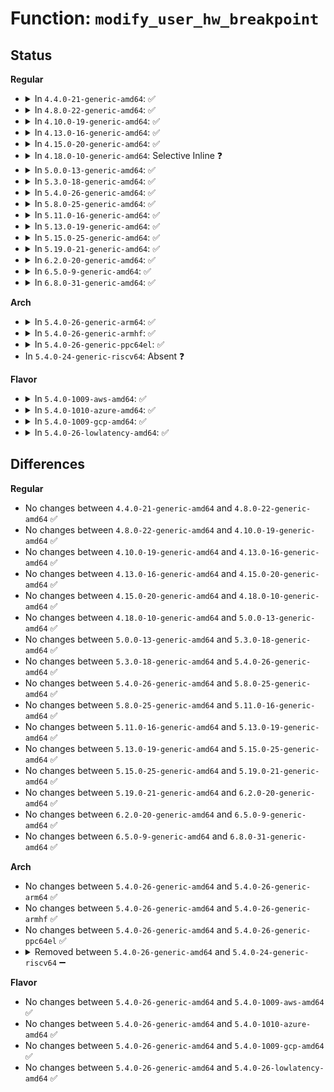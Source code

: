 # Function: <code>modify_user_hw_breakpoint</code>

## Status
<b>Regular</b>
<ul>
<li>
<details>
<summary>In <code>4.4.0-21-generic-amd64</code>: ✅</summary>

```c
int modify_user_hw_breakpoint(struct perf_event * bp, struct perf_event_attr * attr)
```

```json
{
  "name": "modify_user_hw_breakpoint",
  "collision_type": "Unique Global",
  "inline_type": "No",
  "funcs": [
    {
      "addr": 18446744071580444320,
      "name": "modify_user_hw_breakpoint",
      "external": true,
      "loc": "kernel/events/hw_breakpoint.c:433",
      "file": "kernel/events/hw_breakpoint.c",
      "inline": "seen, unknown",
      "caller_inline": [],
      "caller_func": [
        "arch/x86/kernel/ptrace.c:ptrace_set_breakpoint_addr",
        "arch/x86/kernel/ptrace.c:ptrace_modify_breakpoint"
      ]
    }
  ],
  "symbols": [
    {
      "addr": 18446744071580444320,
      "name": "modify_user_hw_breakpoint",
      "section": ".text",
      "bind": "STB_GLOBAL",
      "size": 265
    }
  ]
}
```
</details>
</li>
<li>
<details>
<summary>In <code>4.8.0-22-generic-amd64</code>: ✅</summary>

```c
int modify_user_hw_breakpoint(struct perf_event * bp, struct perf_event_attr * attr)
```

```json
{
  "name": "modify_user_hw_breakpoint",
  "collision_type": "Unique Global",
  "inline_type": "No",
  "funcs": [
    {
      "addr": 18446744071580519264,
      "name": "modify_user_hw_breakpoint",
      "external": true,
      "loc": "kernel/events/hw_breakpoint.c:433",
      "file": "kernel/events/hw_breakpoint.c",
      "inline": "seen, unknown",
      "caller_inline": [],
      "caller_func": [
        "arch/x86/kernel/ptrace.c:ptrace_set_breakpoint_addr",
        "arch/x86/kernel/ptrace.c:ptrace_modify_breakpoint"
      ]
    }
  ],
  "symbols": [
    {
      "addr": 18446744071580519264,
      "name": "modify_user_hw_breakpoint",
      "section": ".text",
      "bind": "STB_GLOBAL",
      "size": 272
    }
  ]
}
```
</details>
</li>
<li>
<details>
<summary>In <code>4.10.0-19-generic-amd64</code>: ✅</summary>

```c
int modify_user_hw_breakpoint(struct perf_event * bp, struct perf_event_attr * attr)
```

```json
{
  "name": "modify_user_hw_breakpoint",
  "collision_type": "Unique Global",
  "inline_type": "No",
  "funcs": [
    {
      "addr": 18446744071580583232,
      "name": "modify_user_hw_breakpoint",
      "external": true,
      "loc": "kernel/events/hw_breakpoint.c:433",
      "file": "kernel/events/hw_breakpoint.c",
      "inline": "seen, unknown",
      "caller_inline": [],
      "caller_func": [
        "arch/x86/kernel/ptrace.c:ptrace_set_breakpoint_addr",
        "arch/x86/kernel/ptrace.c:ptrace_modify_breakpoint"
      ]
    }
  ],
  "symbols": [
    {
      "addr": 18446744071580583232,
      "name": "modify_user_hw_breakpoint",
      "section": ".text",
      "bind": "STB_GLOBAL",
      "size": 272
    }
  ]
}
```
</details>
</li>
<li>
<details>
<summary>In <code>4.13.0-16-generic-amd64</code>: ✅</summary>

```c
int modify_user_hw_breakpoint(struct perf_event * bp, struct perf_event_attr * attr)
```

```json
{
  "name": "modify_user_hw_breakpoint",
  "collision_type": "Unique Global",
  "inline_type": "No",
  "funcs": [
    {
      "addr": 18446744071580613872,
      "name": "modify_user_hw_breakpoint",
      "external": true,
      "loc": "kernel/events/hw_breakpoint.c:433",
      "file": "kernel/events/hw_breakpoint.c",
      "inline": "seen, unknown",
      "caller_inline": [],
      "caller_func": [
        "arch/x86/kernel/ptrace.c:ptrace_set_breakpoint_addr",
        "arch/x86/kernel/ptrace.c:ptrace_modify_breakpoint"
      ]
    }
  ],
  "symbols": [
    {
      "addr": 18446744071580613872,
      "name": "modify_user_hw_breakpoint",
      "section": ".text",
      "bind": "STB_GLOBAL",
      "size": 272
    }
  ]
}
```
</details>
</li>
<li>
<details>
<summary>In <code>4.15.0-20-generic-amd64</code>: ✅</summary>

```c
int modify_user_hw_breakpoint(struct perf_event * bp, struct perf_event_attr * attr)
```

```json
{
  "name": "modify_user_hw_breakpoint",
  "collision_type": "Unique Global",
  "inline_type": "No",
  "funcs": [
    {
      "addr": 18446744071580694640,
      "name": "modify_user_hw_breakpoint",
      "external": true,
      "loc": "kernel/events/hw_breakpoint.c:431",
      "file": "kernel/events/hw_breakpoint.c",
      "inline": "seen, unknown",
      "caller_inline": [],
      "caller_func": [
        "arch/x86/kernel/ptrace.c:ptrace_set_breakpoint_addr",
        "arch/x86/kernel/ptrace.c:ptrace_modify_breakpoint"
      ]
    }
  ],
  "symbols": [
    {
      "addr": 18446744071580694640,
      "name": "modify_user_hw_breakpoint",
      "section": ".text",
      "bind": "STB_GLOBAL",
      "size": 182
    }
  ]
}
```
</details>
</li>
<li>
<details>
<summary>In <code>4.18.0-10-generic-amd64</code>: Selective Inline ❓</summary>

```c
int modify_user_hw_breakpoint(struct perf_event * bp, struct perf_event_attr * attr)
```

```json
{
  "name": "modify_user_hw_breakpoint",
  "collision_type": "Unique Global",
  "inline_type": "Selective",
  "funcs": [
    {
      "addr": 18446744071580828416,
      "name": "modify_user_hw_breakpoint",
      "external": true,
      "loc": "kernel/events/hw_breakpoint.c:521",
      "file": "kernel/events/hw_breakpoint.c",
      "inline": "not declared, inlined",
      "caller_inline": [],
      "caller_func": [
        "arch/x86/kernel/ptrace.c:ptrace_set_breakpoint_addr",
        "arch/x86/kernel/ptrace.c:ptrace_modify_breakpoint"
      ]
    }
  ],
  "symbols": [
    {
      "addr": 18446744071580828416,
      "name": "modify_user_hw_breakpoint",
      "section": ".text",
      "bind": "STB_GLOBAL",
      "size": 145
    }
  ]
}
```
</details>
</li>
<li>
<details>
<summary>In <code>5.0.0-13-generic-amd64</code>: ✅</summary>

```c
int modify_user_hw_breakpoint(struct perf_event * bp, struct perf_event_attr * attr)
```

```json
{
  "name": "modify_user_hw_breakpoint",
  "collision_type": "Unique Global",
  "inline_type": "No",
  "funcs": [
    {
      "addr": 18446744071580895232,
      "name": "modify_user_hw_breakpoint",
      "external": true,
      "loc": "kernel/events/hw_breakpoint.c:510",
      "file": "kernel/events/hw_breakpoint.c",
      "inline": "seen, unknown",
      "caller_inline": [],
      "caller_func": [
        "arch/x86/kernel/ptrace.c:ptrace_set_breakpoint_addr",
        "arch/x86/kernel/ptrace.c:ptrace_modify_breakpoint"
      ]
    }
  ],
  "symbols": [
    {
      "addr": 18446744071580895232,
      "name": "modify_user_hw_breakpoint",
      "section": ".text",
      "bind": "STB_GLOBAL",
      "size": 133
    }
  ]
}
```
</details>
</li>
<li>
<details>
<summary>In <code>5.3.0-18-generic-amd64</code>: ✅</summary>

```c
int modify_user_hw_breakpoint(struct perf_event * bp, struct perf_event_attr * attr)
```

```json
{
  "name": "modify_user_hw_breakpoint",
  "collision_type": "Unique Global",
  "inline_type": "No",
  "funcs": [
    {
      "addr": 18446744071580992784,
      "name": "modify_user_hw_breakpoint",
      "external": true,
      "loc": "kernel/events/hw_breakpoint.c:497",
      "file": "kernel/events/hw_breakpoint.c",
      "inline": "seen, unknown",
      "caller_inline": [],
      "caller_func": [
        "arch/x86/kernel/ptrace.c:ptrace_set_breakpoint_addr",
        "arch/x86/kernel/ptrace.c:ptrace_modify_breakpoint"
      ]
    }
  ],
  "symbols": [
    {
      "addr": 18446744071580992784,
      "name": "modify_user_hw_breakpoint",
      "section": ".text",
      "bind": "STB_GLOBAL",
      "size": 138
    }
  ]
}
```
</details>
</li>
<li>
<details>
<summary>In <code>5.4.0-26-generic-amd64</code>: ✅</summary>

```c
int modify_user_hw_breakpoint(struct perf_event * bp, struct perf_event_attr * attr)
```

```json
{
  "name": "modify_user_hw_breakpoint",
  "collision_type": "Unique Global",
  "inline_type": "No",
  "funcs": [
    {
      "addr": 18446744071581046800,
      "name": "modify_user_hw_breakpoint",
      "external": true,
      "loc": "kernel/events/hw_breakpoint.c:497",
      "file": "kernel/events/hw_breakpoint.c",
      "inline": "seen, unknown",
      "caller_inline": [],
      "caller_func": [
        "arch/x86/kernel/ptrace.c:ptrace_set_breakpoint_addr",
        "arch/x86/kernel/ptrace.c:ptrace_modify_breakpoint"
      ]
    }
  ],
  "symbols": [
    {
      "addr": 18446744071581046800,
      "name": "modify_user_hw_breakpoint",
      "section": ".text",
      "bind": "STB_GLOBAL",
      "size": 138
    }
  ]
}
```
</details>
</li>
<li>
<details>
<summary>In <code>5.8.0-25-generic-amd64</code>: ✅</summary>

```c
int modify_user_hw_breakpoint(struct perf_event * bp, struct perf_event_attr * attr)
```

```json
{
  "name": "modify_user_hw_breakpoint",
  "collision_type": "Unique Global",
  "inline_type": "No",
  "funcs": [
    {
      "addr": 18446744071581226576,
      "name": "modify_user_hw_breakpoint",
      "external": true,
      "loc": "kernel/events/hw_breakpoint.c:513",
      "file": "kernel/events/hw_breakpoint.c",
      "inline": "seen, unknown",
      "caller_inline": [],
      "caller_func": [
        "arch/x86/kernel/ptrace.c:ptrace_set_breakpoint_addr",
        "arch/x86/kernel/ptrace.c:ptrace_modify_breakpoint"
      ]
    }
  ],
  "symbols": [
    {
      "addr": 18446744071581226576,
      "name": "modify_user_hw_breakpoint",
      "section": ".text",
      "bind": "STB_GLOBAL",
      "size": 138
    }
  ]
}
```
</details>
</li>
<li>
<details>
<summary>In <code>5.11.0-16-generic-amd64</code>: ✅</summary>

```c
int modify_user_hw_breakpoint(struct perf_event * bp, struct perf_event_attr * attr)
```

```json
{
  "name": "modify_user_hw_breakpoint",
  "collision_type": "Unique Global",
  "inline_type": "No",
  "funcs": [
    {
      "addr": 18446744071581269152,
      "name": "modify_user_hw_breakpoint",
      "external": true,
      "loc": "kernel/events/hw_breakpoint.c:513",
      "file": "kernel/events/hw_breakpoint.c",
      "inline": "seen, unknown",
      "caller_inline": [],
      "caller_func": [
        "arch/x86/kernel/ptrace.c:ptrace_set_breakpoint_addr",
        "arch/x86/kernel/ptrace.c:ptrace_modify_breakpoint"
      ]
    }
  ],
  "symbols": [
    {
      "addr": 18446744071581269152,
      "name": "modify_user_hw_breakpoint",
      "section": ".text",
      "bind": "STB_GLOBAL",
      "size": 138
    }
  ]
}
```
</details>
</li>
<li>
<details>
<summary>In <code>5.13.0-19-generic-amd64</code>: ✅</summary>

```c
int modify_user_hw_breakpoint(struct perf_event * bp, struct perf_event_attr * attr)
```

```json
{
  "name": "modify_user_hw_breakpoint",
  "collision_type": "Unique Global",
  "inline_type": "No",
  "funcs": [
    {
      "addr": 18446744071581287808,
      "name": "modify_user_hw_breakpoint",
      "external": true,
      "loc": "kernel/events/hw_breakpoint.c:513",
      "file": "kernel/events/hw_breakpoint.c",
      "inline": "seen, unknown",
      "caller_inline": [],
      "caller_func": [
        "arch/x86/kernel/ptrace.c:ptrace_set_breakpoint_addr",
        "arch/x86/kernel/ptrace.c:ptrace_modify_breakpoint"
      ]
    }
  ],
  "symbols": [
    {
      "addr": 18446744071581287808,
      "name": "modify_user_hw_breakpoint",
      "section": ".text",
      "bind": "STB_GLOBAL",
      "size": 138
    }
  ]
}
```
</details>
</li>
<li>
<details>
<summary>In <code>5.15.0-25-generic-amd64</code>: ✅</summary>

```c
int modify_user_hw_breakpoint(struct perf_event * bp, struct perf_event_attr * attr)
```

```json
{
  "name": "modify_user_hw_breakpoint",
  "collision_type": "Unique Global",
  "inline_type": "No",
  "funcs": [
    {
      "addr": 18446744071581532144,
      "name": "modify_user_hw_breakpoint",
      "external": true,
      "loc": "kernel/events/hw_breakpoint.c:514",
      "file": "kernel/events/hw_breakpoint.c",
      "inline": "seen, unknown",
      "caller_inline": [],
      "caller_func": [
        "arch/x86/kernel/ptrace.c:ptrace_set_breakpoint_addr",
        "arch/x86/kernel/ptrace.c:ptrace_modify_breakpoint"
      ]
    }
  ],
  "symbols": [
    {
      "addr": 18446744071581532144,
      "name": "modify_user_hw_breakpoint",
      "section": ".text",
      "bind": "STB_GLOBAL",
      "size": 138
    }
  ]
}
```
</details>
</li>
<li>
<details>
<summary>In <code>5.19.0-21-generic-amd64</code>: ✅</summary>

```c
int modify_user_hw_breakpoint(struct perf_event * bp, struct perf_event_attr * attr)
```

```json
{
  "name": "modify_user_hw_breakpoint",
  "collision_type": "Unique Global",
  "inline_type": "No",
  "funcs": [
    {
      "addr": 18446744071581880480,
      "name": "modify_user_hw_breakpoint",
      "external": true,
      "loc": "kernel/events/hw_breakpoint.c:514",
      "file": "kernel/events/hw_breakpoint.c",
      "inline": "seen, unknown",
      "caller_inline": [],
      "caller_func": [
        "arch/x86/kernel/ptrace.c:ptrace_set_breakpoint_addr",
        "arch/x86/kernel/ptrace.c:ptrace_modify_breakpoint"
      ]
    }
  ],
  "symbols": [
    {
      "addr": 18446744071581880480,
      "name": "modify_user_hw_breakpoint",
      "section": ".text",
      "bind": "STB_GLOBAL",
      "size": 152
    }
  ]
}
```
</details>
</li>
<li>
<details>
<summary>In <code>6.2.0-20-generic-amd64</code>: ✅</summary>

```c
int modify_user_hw_breakpoint(struct perf_event * bp, struct perf_event_attr * attr)
```

```json
{
  "name": "modify_user_hw_breakpoint",
  "collision_type": "Unique Global",
  "inline_type": "No",
  "funcs": [
    {
      "addr": 18446744071582312672,
      "name": "modify_user_hw_breakpoint",
      "external": true,
      "loc": "kernel/events/hw_breakpoint.c:825",
      "file": "kernel/events/hw_breakpoint.c",
      "inline": "seen, unknown",
      "caller_inline": [],
      "caller_func": [
        "arch/x86/kernel/ptrace.c:ptrace_set_breakpoint_addr",
        "arch/x86/kernel/ptrace.c:ptrace_modify_breakpoint"
      ]
    }
  ],
  "symbols": [
    {
      "addr": 18446744071582312672,
      "name": "modify_user_hw_breakpoint",
      "section": ".text",
      "bind": "STB_GLOBAL",
      "size": 159
    }
  ]
}
```
</details>
</li>
<li>
<details>
<summary>In <code>6.5.0-9-generic-amd64</code>: ✅</summary>

```c
int modify_user_hw_breakpoint(struct perf_event * bp, struct perf_event_attr * attr)
```

```json
{
  "name": "modify_user_hw_breakpoint",
  "collision_type": "Unique Global",
  "inline_type": "No",
  "funcs": [
    {
      "addr": 18446744071582513776,
      "name": "modify_user_hw_breakpoint",
      "external": true,
      "loc": "kernel/events/hw_breakpoint.c:825",
      "file": "kernel/events/hw_breakpoint.c",
      "inline": "seen, unknown",
      "caller_inline": [],
      "caller_func": [
        "arch/x86/kernel/ptrace.c:ptrace_set_breakpoint_addr",
        "arch/x86/kernel/ptrace.c:ptrace_modify_breakpoint"
      ]
    }
  ],
  "symbols": [
    {
      "addr": 18446744071582513776,
      "name": "modify_user_hw_breakpoint",
      "section": ".text",
      "bind": "STB_GLOBAL",
      "size": 159
    }
  ]
}
```
</details>
</li>
<li>
<details>
<summary>In <code>6.8.0-31-generic-amd64</code>: ✅</summary>

```c
int modify_user_hw_breakpoint(struct perf_event * bp, struct perf_event_attr * attr)
```

```json
{
  "name": "modify_user_hw_breakpoint",
  "collision_type": "Unique Global",
  "inline_type": "No",
  "funcs": [
    {
      "addr": 18446744071582682240,
      "name": "modify_user_hw_breakpoint",
      "external": true,
      "loc": "kernel/events/hw_breakpoint.c:797",
      "file": "kernel/events/hw_breakpoint.c",
      "inline": "seen, unknown",
      "caller_inline": [],
      "caller_func": [
        "arch/x86/kernel/ptrace.c:ptrace_set_breakpoint_addr",
        "arch/x86/kernel/ptrace.c:ptrace_modify_breakpoint"
      ]
    }
  ],
  "symbols": [
    {
      "addr": 18446744071582682240,
      "name": "modify_user_hw_breakpoint",
      "section": ".text",
      "bind": "STB_GLOBAL",
      "size": 159
    }
  ]
}
```
</details>
</li>
</ul>
<b>Arch</b>
<ul>
<li>
<details>
<summary>In <code>5.4.0-26-generic-arm64</code>: ✅</summary>

```c
int modify_user_hw_breakpoint(struct perf_event * bp, struct perf_event_attr * attr)
```

```json
{
  "name": "modify_user_hw_breakpoint",
  "collision_type": "Unique Global",
  "inline_type": "No",
  "funcs": [
    {
      "addr": 18446603336492403080,
      "name": "modify_user_hw_breakpoint",
      "external": true,
      "loc": "kernel/events/hw_breakpoint.c:497",
      "file": "kernel/events/hw_breakpoint.c",
      "inline": "seen, unknown",
      "caller_inline": [],
      "caller_func": [
        "arch/arm64/kernel/ptrace.c:ptrace_hbp_set_addr",
        "arch/arm64/kernel/ptrace.c:ptrace_hbp_set_ctrl"
      ]
    }
  ],
  "symbols": [
    {
      "addr": 18446603336492403080,
      "name": "modify_user_hw_breakpoint",
      "section": ".text",
      "bind": "STB_GLOBAL",
      "size": 152
    }
  ]
}
```
</details>
</li>
<li>
<details>
<summary>In <code>5.4.0-26-generic-armhf</code>: ✅</summary>

```c
int modify_user_hw_breakpoint(struct perf_event * bp, struct perf_event_attr * attr)
```

```json
{
  "name": "modify_user_hw_breakpoint",
  "collision_type": "Unique Global",
  "inline_type": "No",
  "funcs": [
    {
      "addr": 3226287916,
      "name": "modify_user_hw_breakpoint",
      "external": true,
      "loc": "kernel/events/hw_breakpoint.c:497",
      "file": "kernel/events/hw_breakpoint.c",
      "inline": "seen, unknown",
      "caller_inline": [],
      "caller_func": [
        "arch/arm/kernel/ptrace.c:ptrace_sethbpregs"
      ]
    }
  ],
  "symbols": [
    {
      "addr": 3226287916,
      "name": "modify_user_hw_breakpoint",
      "section": ".text",
      "bind": "STB_GLOBAL",
      "size": 152
    }
  ]
}
```
</details>
</li>
<li>
<details>
<summary>In <code>5.4.0-26-generic-ppc64el</code>: ✅</summary>

```c
int modify_user_hw_breakpoint(struct perf_event * bp, struct perf_event_attr * attr)
```

```json
{
  "name": "modify_user_hw_breakpoint",
  "collision_type": "Unique Global",
  "inline_type": "No",
  "funcs": [
    {
      "addr": 13835058055285666416,
      "name": "modify_user_hw_breakpoint",
      "external": true,
      "loc": "kernel/events/hw_breakpoint.c:497",
      "file": "kernel/events/hw_breakpoint.c",
      "inline": "seen, unknown",
      "caller_inline": [],
      "caller_func": [
        "arch/powerpc/kernel/ptrace.c:ptrace_set_debugreg",
        "arch/powerpc/kernel/ptrace.c:ptrace_triggered"
      ]
    }
  ],
  "symbols": [
    {
      "addr": 13835058055285666416,
      "name": "modify_user_hw_breakpoint",
      "section": ".text",
      "bind": "STB_GLOBAL",
      "size": 228
    }
  ]
}
```
</details>
</li>
<li>
In <code>5.4.0-24-generic-riscv64</code>: Absent ❓
</li>
</ul>
<b>Flavor</b>
<ul>
<li>
<details>
<summary>In <code>5.4.0-1009-aws-amd64</code>: ✅</summary>

```c
int modify_user_hw_breakpoint(struct perf_event * bp, struct perf_event_attr * attr)
```

```json
{
  "name": "modify_user_hw_breakpoint",
  "collision_type": "Unique Global",
  "inline_type": "No",
  "funcs": [
    {
      "addr": 18446744071581015648,
      "name": "modify_user_hw_breakpoint",
      "external": true,
      "loc": "kernel/events/hw_breakpoint.c:497",
      "file": "kernel/events/hw_breakpoint.c",
      "inline": "seen, unknown",
      "caller_inline": [],
      "caller_func": [
        "arch/x86/kernel/ptrace.c:ptrace_set_breakpoint_addr",
        "arch/x86/kernel/ptrace.c:ptrace_modify_breakpoint"
      ]
    }
  ],
  "symbols": [
    {
      "addr": 18446744071581015648,
      "name": "modify_user_hw_breakpoint",
      "section": ".text",
      "bind": "STB_GLOBAL",
      "size": 138
    }
  ]
}
```
</details>
</li>
<li>
<details>
<summary>In <code>5.4.0-1010-azure-amd64</code>: ✅</summary>

```c
int modify_user_hw_breakpoint(struct perf_event * bp, struct perf_event_attr * attr)
```

```json
{
  "name": "modify_user_hw_breakpoint",
  "collision_type": "Unique Global",
  "inline_type": "No",
  "funcs": [
    {
      "addr": 18446744071580961776,
      "name": "modify_user_hw_breakpoint",
      "external": true,
      "loc": "kernel/events/hw_breakpoint.c:497",
      "file": "kernel/events/hw_breakpoint.c",
      "inline": "seen, unknown",
      "caller_inline": [],
      "caller_func": [
        "arch/x86/kernel/ptrace.c:ptrace_set_breakpoint_addr",
        "arch/x86/kernel/ptrace.c:ptrace_modify_breakpoint"
      ]
    }
  ],
  "symbols": [
    {
      "addr": 18446744071580961776,
      "name": "modify_user_hw_breakpoint",
      "section": ".text",
      "bind": "STB_GLOBAL",
      "size": 133
    }
  ]
}
```
</details>
</li>
<li>
<details>
<summary>In <code>5.4.0-1009-gcp-amd64</code>: ✅</summary>

```c
int modify_user_hw_breakpoint(struct perf_event * bp, struct perf_event_attr * attr)
```

```json
{
  "name": "modify_user_hw_breakpoint",
  "collision_type": "Unique Global",
  "inline_type": "No",
  "funcs": [
    {
      "addr": 18446744071581006848,
      "name": "modify_user_hw_breakpoint",
      "external": true,
      "loc": "kernel/events/hw_breakpoint.c:497",
      "file": "kernel/events/hw_breakpoint.c",
      "inline": "seen, unknown",
      "caller_inline": [],
      "caller_func": [
        "arch/x86/kernel/ptrace.c:ptrace_set_breakpoint_addr",
        "arch/x86/kernel/ptrace.c:ptrace_modify_breakpoint"
      ]
    }
  ],
  "symbols": [
    {
      "addr": 18446744071581006848,
      "name": "modify_user_hw_breakpoint",
      "section": ".text",
      "bind": "STB_GLOBAL",
      "size": 138
    }
  ]
}
```
</details>
</li>
<li>
<details>
<summary>In <code>5.4.0-26-lowlatency-amd64</code>: ✅</summary>

```c
int modify_user_hw_breakpoint(struct perf_event * bp, struct perf_event_attr * attr)
```

```json
{
  "name": "modify_user_hw_breakpoint",
  "collision_type": "Unique Global",
  "inline_type": "No",
  "funcs": [
    {
      "addr": 18446744071581068048,
      "name": "modify_user_hw_breakpoint",
      "external": true,
      "loc": "kernel/events/hw_breakpoint.c:497",
      "file": "kernel/events/hw_breakpoint.c",
      "inline": "seen, unknown",
      "caller_inline": [],
      "caller_func": [
        "arch/x86/kernel/ptrace.c:ptrace_set_breakpoint_addr",
        "arch/x86/kernel/ptrace.c:ptrace_modify_breakpoint"
      ]
    }
  ],
  "symbols": [
    {
      "addr": 18446744071581068048,
      "name": "modify_user_hw_breakpoint",
      "section": ".text",
      "bind": "STB_GLOBAL",
      "size": 138
    }
  ]
}
```
</details>
</li>
</ul>

## Differences
<b>Regular</b>
<ul>
<li>
No changes between <code>4.4.0-21-generic-amd64</code> and <code>4.8.0-22-generic-amd64</code> ✅
</li>
<li>
No changes between <code>4.8.0-22-generic-amd64</code> and <code>4.10.0-19-generic-amd64</code> ✅
</li>
<li>
No changes between <code>4.10.0-19-generic-amd64</code> and <code>4.13.0-16-generic-amd64</code> ✅
</li>
<li>
No changes between <code>4.13.0-16-generic-amd64</code> and <code>4.15.0-20-generic-amd64</code> ✅
</li>
<li>
No changes between <code>4.15.0-20-generic-amd64</code> and <code>4.18.0-10-generic-amd64</code> ✅
</li>
<li>
No changes between <code>4.18.0-10-generic-amd64</code> and <code>5.0.0-13-generic-amd64</code> ✅
</li>
<li>
No changes between <code>5.0.0-13-generic-amd64</code> and <code>5.3.0-18-generic-amd64</code> ✅
</li>
<li>
No changes between <code>5.3.0-18-generic-amd64</code> and <code>5.4.0-26-generic-amd64</code> ✅
</li>
<li>
No changes between <code>5.4.0-26-generic-amd64</code> and <code>5.8.0-25-generic-amd64</code> ✅
</li>
<li>
No changes between <code>5.8.0-25-generic-amd64</code> and <code>5.11.0-16-generic-amd64</code> ✅
</li>
<li>
No changes between <code>5.11.0-16-generic-amd64</code> and <code>5.13.0-19-generic-amd64</code> ✅
</li>
<li>
No changes between <code>5.13.0-19-generic-amd64</code> and <code>5.15.0-25-generic-amd64</code> ✅
</li>
<li>
No changes between <code>5.15.0-25-generic-amd64</code> and <code>5.19.0-21-generic-amd64</code> ✅
</li>
<li>
No changes between <code>5.19.0-21-generic-amd64</code> and <code>6.2.0-20-generic-amd64</code> ✅
</li>
<li>
No changes between <code>6.2.0-20-generic-amd64</code> and <code>6.5.0-9-generic-amd64</code> ✅
</li>
<li>
No changes between <code>6.5.0-9-generic-amd64</code> and <code>6.8.0-31-generic-amd64</code> ✅
</li>
</ul>
<b>Arch</b>
<ul>
<li>
No changes between <code>5.4.0-26-generic-amd64</code> and <code>5.4.0-26-generic-arm64</code> ✅
</li>
<li>
No changes between <code>5.4.0-26-generic-amd64</code> and <code>5.4.0-26-generic-armhf</code> ✅
</li>
<li>
No changes between <code>5.4.0-26-generic-amd64</code> and <code>5.4.0-26-generic-ppc64el</code> ✅
</li>
<li>
<details>
<summary>Removed between <code>5.4.0-26-generic-amd64</code> and <code>5.4.0-24-generic-riscv64</code> ➖</summary>

```c
int modify_user_hw_breakpoint(struct perf_event * bp, struct perf_event_attr * attr)
```
</details>
</li>
</ul>
<b>Flavor</b>
<ul>
<li>
No changes between <code>5.4.0-26-generic-amd64</code> and <code>5.4.0-1009-aws-amd64</code> ✅
</li>
<li>
No changes between <code>5.4.0-26-generic-amd64</code> and <code>5.4.0-1010-azure-amd64</code> ✅
</li>
<li>
No changes between <code>5.4.0-26-generic-amd64</code> and <code>5.4.0-1009-gcp-amd64</code> ✅
</li>
<li>
No changes between <code>5.4.0-26-generic-amd64</code> and <code>5.4.0-26-lowlatency-amd64</code> ✅
</li>
</ul>
